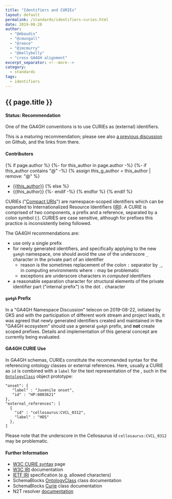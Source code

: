 ```yaml
---
title: "Identifiers and CURIEs"
layout: default
permalink: /standards/identifiers-curies.html
date: 2019-08-28
author:
  - "@mbaudis"
  - "@cmungall"
  - "@reece"
  - "@jmcmurry"
  - "@mellybelly"
  - "cross GA4GH alignment"
excerpt_separator: <!--more-->
category:
  - standards
tags:
  - identifiers
---
```


## {{ page.title }}

#### Status: __Recommendation__

One of the GA4GH conventions is to use CURIEs as (external) identifiers.

This is a maturing recommendation; please see also [a previous discussion](https://github.com/ga4gh-metadata/SchemaBlocks/issues/10) on Github, and the links from there.

<!--more-->

#### Contributors

{% if page.author %}
  {%- for this_author in page.author -%}
    {%- if this_author contains "@" -%}
      {% assign this_g_author = this_author | remove: "@" %}
* [{{this_author}}](https://github.com/{{this_g_author}}/)
    {% else %}
* {{this_author}}
    {%- endif -%}
  {% endfor %}
{% endif %}

CURIEs ("[Compact URIs](https://www.w3.org/TR/curie/)") are namespace-scoped identifiers which can be expanded to Internationalized Resource Identifiers ([IRI](https://www.w3.org/International/articles/idn-and-iri/)). A CURIE is comprised of two components, a prefix and a reference, separated by a colon symbol (:). CURIES are case sensitive, although for prefixes this practice is inconsistently being followed.

The GA4GH recommendations are:

* use only a single prefix
* for newly generated identifiers, and specifically applying to the new `ga4gh` namespace, one should avoid the use of the underscore `_` character in the private part of an identifier
    - reason is the sometimes replacement of the colon `:` separator by `_`, in computing environments where `:` may be problematic
    - exceptions are underscore characters in _computed_ identifiers
* a reasonable separation character for structural elements of the private identifier part ("internal prefix") is the dot `.` character

#### `ga4gh` Prefix

In a "GA4GH Namespace Discussion" telecon on 2019-08-22, initiated by GKS and with the participation of different work stream and project leads, it was agreed that newly generated identifiers created and maintained in the "GA4GH ecosystem" should use a general `ga4gh` prefix, and __not__ create scoped prefixes. Details and implementation of this general concept are currently being evaluated.

#### GA4GH CURIE Use

In GA4GH schemas, CURIEs constitute the recommended syntax for the referencing ontology classes or external references. Here, usually a CURIE as `id` is combined with a `label` for the text representation of the , such in the [`OntologyClass`](/schemas/ga4gh/OntologyClass.html) object prototype:


```
"onset": {
   "label" : "Juvenile onset",
   "id" : "HP:0003621"
},
"external_references": [
  {
    "id" : "cellosaurus:CVCL_0312",
    "label" : "HOS"
  },
]
```

Please note that the underscore in the Cellosaurus id `cellosaurus:CVCL_0312` may be problematic.

#### Further Information

* [W3C CURIE syntax](https://www.w3.org/TR/curie/) page
* [W3C IRI](https://www.w3.org/International/articles/idn-and-iri/) documentation
* [IETF IRI](https://www.ietf.org/rfc/rfc3987.txt) specification (e.g. allowed characters)
* SchemaBlocks [OntologyClass](http://schemablocks.org/schemas/ga4gh/OntologyClass.html) class documentation
* SchemaBlocks [Curie](http://schemablocks.org/schemas/ga4gh/Curie.html) class documentation
* N2T resolver [documentation](https://n2t.net/e/n2t_apidoc.html)
